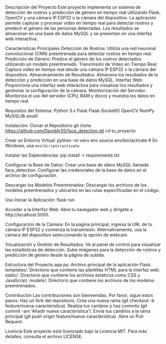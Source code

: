 Descripción del Proyecto
Este proyecto implementa un sistema de detección de rostros y predicción de género en tiempo real utilizando Flask, OpenCV y una cámara IP ESP32 o la cámara del dispositivo. La aplicación permite capturar y procesar video en tiempo real para detectar rostros y predecir el género de las personas detectadas. Los resultados se almacenan en una base de datos MySQL y se presentan en una interfaz web interactiva.

Características Principales
Detección de Rostros: Utiliza una red neuronal convolucional (CNN) preentrenada para detectar rostros en tiempo real.
Predicción de Género: Predice el género de los rostros detectados utilizando un modelo preentrenado.
Transmisión de Video en Tiempo Real: Captura video en tiempo real desde una cámara IP ESP32 o la cámara del dispositivo.
Almacenamiento de Resultados: Almacena los resultados de la detección y predicción en una base de datos MySQL.
Interfaz Web: Proporciona una interfaz web interactiva para visualizar los resultados y gestionar la configuración de la cámara.
Monitorización del Servidor: Monitoriza el uso del servidor (CPU, RAM y disco) y muestra los datos en tiempo real.

Requisitos del Sistema:
Python 3.x
Flask
Flask-SocketIO
OpenCV
NumPy
MySQLdb
psutil


Instalación:
Clonar el Repositorio
git clone https://github.com/DavidAr55/face_detection.git
cd tu_proyecto


Crear un Entorno Virtual:
python -m venv env
source env/bin/activate   # En Windows, usa `env\Scripts\activate`

Instalar las Dependencias:
pip install -r requirements.txt


Configurar la Base de Datos:
Crear una base de datos MySQL llamada face_detection.
Configurar las credenciales de la base de datos en el archivo de configuración.


Descargar los Modelos Preentrenados:
Descargar los archivos de los modelos preentrenados y ubicarlos en las rutas especificadas en el código.

Uso
Iniciar la Aplicación:
flask run


Acceder a la Interfaz Web:
Abre tu navegador web y dirígete a http://localhost:5000.

Configuración de la Cámara:
En la página principal, ingresa la URL de tu cámara IP ESP32 y comienza la transmisión.
Alternativamente, usa la cámara del dispositivo seleccionando la opción de webcam.


Visualización y Gestión de Resultados:
Ve al panel de control para visualizar las estadísticas de detección.
Sube imágenes para la detección de rostros y predicción de género desde la página de subida.

Estructura del Proyecto
app.py: Archivo principal de la aplicación Flask.
templates/: Directorio que contiene las plantillas HTML para la interfaz web.
static/: Directorio que contiene los archivos estáticos como CSS y JavaScript.
models/: Directorio que contiene los archivos de los modelos preentrenados.

Contribución
Las contribuciones son bienvenidas. Por favor, sigue estos pasos:
Haz un fork del repositorio.
Crea una nueva rama (git checkout -b feature/nueva-caracteristica).
Realiza tus cambios y haz commits (git commit -am 'Añadir nueva característica').
Envía tus cambios a la rama principal (git push origin feature/nueva-caracteristica).
Abre un Pull Request.

Licencia
Este proyecto está licenciado bajo la Licencia MIT. Para más detalles, consulta el archivo LICENSE.
